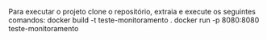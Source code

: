 Para executar o projeto clone o repositório, extraia e execute os seguintes comandos:
docker build -t teste-monitoramento . 
docker run -p 8080:8080 teste-monitoramento
